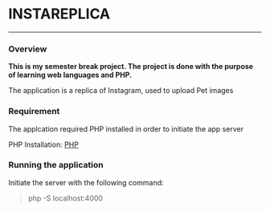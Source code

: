 # INSTAREPLICA
---

### Overview
**This is my semester break project. The project is done with the purpose of learning web languages and PHP.**

The application is a replica of Instagram, used to upload Pet images

### Requirement 

The applcation required PHP installed in order to initiate the app server

PHP Installation: [PHP](https://www.php.net/manual/en/install.php)

### Running the application

Initiate the server with the following command:

> php -S localhost:4000

